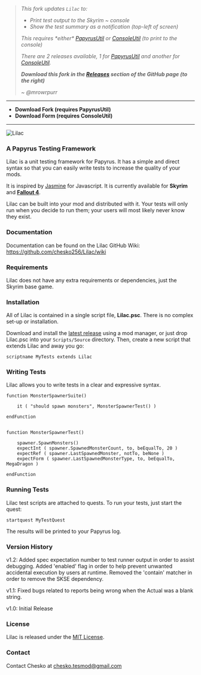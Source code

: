 > _This fork updates `Lilac` to:_
> - _Print test output to the Skyrim ~ console_
> - _Show the test summary as a notification (top-left of screen)_
>
> _This requires \*either\* [PapyrusUtil][] or [ConsoleUtil][]_
> _(to print to the console)_
>
> _There are 2 releases available, 1 for [PapyrusUtil][] and another for [ConsoleUtil][]._
>
> _**Download this fork in the [Releases][] section of the GitHub page (to the right)**_
>
> _~_ _@mrowrpurr_

[PapyrusUtil]: https://www.nexusmods.com/skyrimspecialedition/mods/13048
[ConsoleUtil]: https://www.nexusmods.com/skyrimspecialedition/mods/24858
[Releases]: https://github.com/mrowrpurr/Lilac/releases

---

- **Download Fork (requires PapyrusUtil)**
- **Download Form (requires ConsoleUtil)**

---

![Lilac](http://i.imgur.com/YzpYlCG.png "Lilac")
### A Papyrus Testing Framework

Lilac is a unit testing framework for Papyrus. It has a simple and direct syntax so that you can easily write tests to increase the quality of your mods.

It is inspired by [Jasmine](http://jasmine.github.io) for Javascript. It is currently available for **Skyrim** and **[Fallout 4](https://github.com/chesko256/LilacFO4)**.

Lilac can be built into your mod and distributed with it. Your tests will only run when you decide to run them; your users will most likely never know they exist.

### Documentation

Documentation can be found on the Lilac GitHub Wiki: https://github.com/chesko256/Lilac/wiki

### Requirements

Lilac does not have any extra requirements or dependencies, just the Skyrim base game.

### Installation
All of Lilac is contained in a single script file, **Lilac.psc**. There is no complex set-up or installation.

Download and install the [latest release](https://github.com/chesko256/Lilac/releases) using a mod manager, or just drop Lilac.psc into your `Scripts/Source` directory. Then, create a new script that extends Lilac and away you go:

    scriptname MyTests extends Lilac

### Writing Tests
Lilac allows you to write tests in a clear and expressive syntax.

    function MonsterSpawnerSuite()

        it ( "should spawn monsters", MonsterSpawnerTest() )

    endFunction


    function MonsterSpawnerTest()

        spawner.SpawnMonsters()
        expectInt ( spawner.SpawnedMonsterCount, to, beEqualTo, 20 )
        expectRef ( spawner.LastSpawnedMonster, notTo, beNone )
        expectForm ( spawner.LastSpawnedMonsterType, to, beEqualTo, MegaDragon )

    endFunction

### Running Tests
Lilac test scripts are attached to quests. To run your tests, just start the quest:
    
    startquest MyTestQuest

The results will be printed to your Papyrus log.

### Version History

v1.2: Added spec expectation number to test runner output in order to assist debugging. Added 'enabled' flag in order to help prevent unwanted accidental execution by users at runtime. Removed the 'contain' matcher in order to remove the SKSE dependency.

v1.1: Fixed bugs related to reports being wrong when the Actual was a blank string.

v1.0: Initial Release

### License
Lilac is released under the [MIT License](https://github.com/chesko256/Lilac/blob/master/MIT.LICENSE).

### Contact
Contact Chesko at chesko.tesmod@gmail.com
